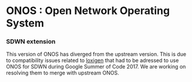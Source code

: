 ONOS : Open Network Operating System
====================================

### SDWN extension
This version of ONOS has diverged from the upstream version. This is due to compatibility issues related to [loxigen](https://github.com/floodlight/loxigen) that had to be adressed
to use ONOS for SDWN during Google Summer of Code 2017.
We are working on resolving them to merge with upstream ONOS.
